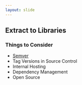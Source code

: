 ```yaml
---
layout: slide
---
```


## Extract to Libraries

### Things to Consider

* [Semver][semver]
* Tag Versions in Source Control
* Internal Hosting
* Dependency Management
* Open Source


[semver]: http://semver.org
